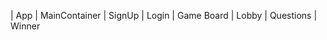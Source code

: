 | App 
    | MainContainer 
        | SignUp
        | Login
        | Game Board 
            | Lobby
            | Questions
            | Winner  